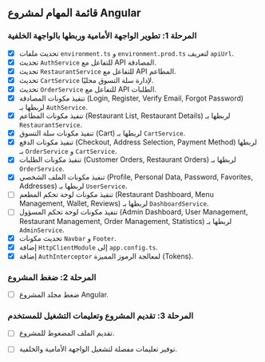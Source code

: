 ## قائمة المهام لمشروع Angular

### المرحلة 1: تطوير الواجهة الأمامية وربطها بالواجهة الخلفية

- [x] تحديث ملفات `environment.ts` و `environment.prod.ts` لتعريف `apiUrl`.
- [x] تحديث `AuthService` للتفاعل مع API المصادقة.
- [x] تحديث `RestaurantService` للتفاعل مع API المطاعم.
- [x] تحديث `CartService` لإدارة سلة التسوق محليًا.
- [x] تحديث `OrderService` للتفاعل مع API الطلبات.
- [x] تنفيذ مكونات المصادقة (Login, Register, Verify Email, Forgot Password) لربطها بـ `AuthService`.
- [x] تنفيذ مكونات المطاعم (Restaurant List, Restaurant Details) لربطها بـ `RestaurantService`.
- [x] تنفيذ مكونات سلة التسوق (Cart) لربطها بـ `CartService`.
- [x] تنفيذ مكونات الدفع (Checkout, Address Selection, Payment Method) لربطها بـ `OrderService` و `CartService`.
- [x] تنفيذ مكونات الطلبات (Customer Orders, Restaurant Orders) لربطها بـ `OrderService`.
- [x] تنفيذ مكونات الملف الشخصي (Profile, Personal Data, Password, Favorites, Addresses) لربطها بـ `UserService`.
- [ ] تنفيذ مكونات لوحة تحكم المطعم (Restaurant Dashboard, Menu Management, Wallet, Reviews) لربطها بـ `DashboardService`.
- [ ] تنفيذ مكونات لوحة تحكم المسؤول (Admin Dashboard, User Management, Restaurant Management, Order Management, Statistics) لربطها بـ `AdminService`.
- [x] تحديث مكونات `Navbar` و `Footer`.
- [x] إضافة `HttpClientModule` إلى `app.config.ts`.
- [x] إضافة `AuthInterceptor` لمعالجة الرموز المميزة (Tokens).

### المرحلة 2: ضغط المشروع

- [ ] ضغط مجلد المشروع Angular.

### المرحلة 3: تقديم المشروع وتعليمات التشغيل للمستخدم

- [ ] تقديم الملف المضغوط للمشروع.
- [ ] توفير تعليمات مفصلة لتشغيل الواجهة الأمامية والخلفية.


